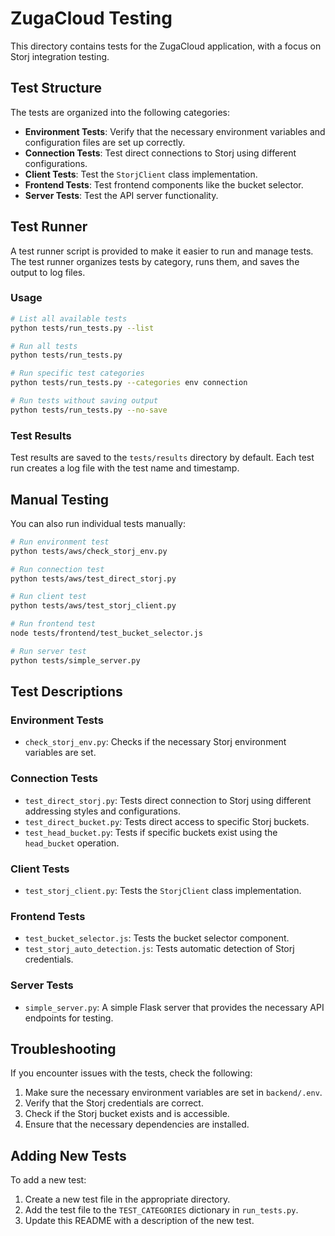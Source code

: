 # ZugaCloud Testing

This directory contains tests for the ZugaCloud application, with a focus on Storj integration testing.

## Test Structure

The tests are organized into the following categories:

- **Environment Tests**: Verify that the necessary environment variables and configuration files are set up correctly.
- **Connection Tests**: Test direct connections to Storj using different configurations.
- **Client Tests**: Test the `StorjClient` class implementation.
- **Frontend Tests**: Test frontend components like the bucket selector.
- **Server Tests**: Test the API server functionality.

## Test Runner

A test runner script is provided to make it easier to run and manage tests. The test runner organizes tests by category, runs them, and saves the output to log files.

### Usage

```bash
# List all available tests
python tests/run_tests.py --list

# Run all tests
python tests/run_tests.py

# Run specific test categories
python tests/run_tests.py --categories env connection

# Run tests without saving output
python tests/run_tests.py --no-save
```

### Test Results

Test results are saved to the `tests/results` directory by default. Each test run creates a log file with the test name and timestamp.

## Manual Testing

You can also run individual tests manually:

```bash
# Run environment test
python tests/aws/check_storj_env.py

# Run connection test
python tests/aws/test_direct_storj.py

# Run client test
python tests/aws/test_storj_client.py

# Run frontend test
node tests/frontend/test_bucket_selector.js

# Run server test
python tests/simple_server.py
```

## Test Descriptions

### Environment Tests

- `check_storj_env.py`: Checks if the necessary Storj environment variables are set.

### Connection Tests

- `test_direct_storj.py`: Tests direct connection to Storj using different addressing styles and configurations.
- `test_direct_bucket.py`: Tests direct access to specific Storj buckets.
- `test_head_bucket.py`: Tests if specific buckets exist using the `head_bucket` operation.

### Client Tests

- `test_storj_client.py`: Tests the `StorjClient` class implementation.

### Frontend Tests

- `test_bucket_selector.js`: Tests the bucket selector component.
- `test_storj_auto_detection.js`: Tests automatic detection of Storj credentials.

### Server Tests

- `simple_server.py`: A simple Flask server that provides the necessary API endpoints for testing.

## Troubleshooting

If you encounter issues with the tests, check the following:

1. Make sure the necessary environment variables are set in `backend/.env`.
2. Verify that the Storj credentials are correct.
3. Check if the Storj bucket exists and is accessible.
4. Ensure that the necessary dependencies are installed.

## Adding New Tests

To add a new test:

1. Create a new test file in the appropriate directory.
2. Add the test file to the `TEST_CATEGORIES` dictionary in `run_tests.py`.
3. Update this README with a description of the new test. 